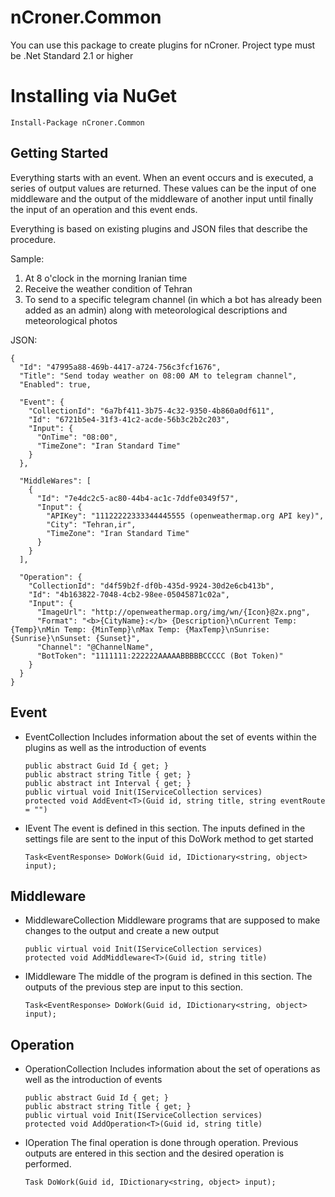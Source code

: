 # nCroner.Common
You can use this package to create plugins for nCroner. Project type must be .Net Standard 2.1 or higher

# Installing via NuGet
  
    Install-Package nCroner.Common

## Getting Started
Everything starts with an event. When an event occurs and is executed, a series of output values are returned. These values can be the input of one middleware and the output of the middleware of another input until finally the input of an operation and this event ends.

Everything is based on existing plugins and JSON files that describe the procedure.

Sample:
1. At 8 o'clock in the morning Iranian time
2. Receive the weather condition of Tehran
3. To send to a specific telegram channel (in which a bot has already been added as an admin) along with meteorological descriptions and meteorological photos

JSON:

    {
      "Id": "47995a88-469b-4417-a724-756c3fcf1676",
      "Title": "Send today weather on 08:00 AM to telegram channel",
      "Enabled": true,

      "Event": {
        "CollectionId": "6a7bf411-3b75-4c32-9350-4b860a0df611",
        "Id": "6721b5e4-31f3-41c2-acde-56b3c2b2c203",
        "Input": {
          "OnTime": "08:00",
          "TimeZone": "Iran Standard Time" 
        }
      },

      "MiddleWares": [
        {
          "Id": "7e4dc2c5-ac80-44b4-ac1c-7ddfe0349f57",
          "Input": {
            "APIKey": "11122222333344445555 (openweathermap.org API key)",
            "City": "Tehran,ir",
            "TimeZone": "Iran Standard Time"
          }
        }
      ],

      "Operation": {
        "CollectionId": "d4f59b2f-df0b-435d-9924-30d2e6cb413b",
        "Id": "4b163822-7048-4cb2-98ee-05045871c02a",
        "Input": {
          "ImageUrl": "http://openweathermap.org/img/wn/{Icon}@2x.png",
          "Format": "<b>{CityName}:</b> {Description}\nCurrent Temp: {Temp}\nMin Temp: {MinTemp}\nMax Temp: {MaxTemp}\nSunrise: {Sunrise}\nSunset: {Sunset}",
          "Channel": "@ChannelName",
          "BotToken": "1111111:222222AAAAABBBBBCCCCC (Bot Token)"
        }
      }
    }
   

## Event
* EventCollection
  Includes information about the set of events within the plugins as well as the introduction of events
  
      public abstract Guid Id { get; }
      public abstract string Title { get; }
      public abstract int Interval { get; }
      public virtual void Init(IServiceCollection services)
      protected void AddEvent<T>(Guid id, string title, string eventRoute = "")
      
* IEvent
  The event is defined in this section. The inputs defined in the settings file are sent to the input of this DoWork method to get started
  
      Task<EventResponse> DoWork(Guid id, IDictionary<string, object> input);
  

## Middleware
* MiddlewareCollection
  Middleware programs that are supposed to make changes to the output and create a new output
  
      public virtual void Init(IServiceCollection services)
      protected void AddMiddleware<T>(Guid id, string title)

* IMiddleware
  The middle of the program is defined in this section. The outputs of the previous step are input to this section.
  
      Task<EventResponse> DoWork(Guid id, IDictionary<string, object> input);
      
## Operation
* OperationCollection
  Includes information about the set of operations as well as the introduction of events
  
      public abstract Guid Id { get; }
      public abstract string Title { get; }
      public virtual void Init(IServiceCollection services)
      protected void AddOperation<T>(Guid id, string title)

* IOperation
  The final operation is done through operation. Previous outputs are entered in this section and the desired operation is performed.
  
      Task DoWork(Guid id, IDictionary<string, object> input);
